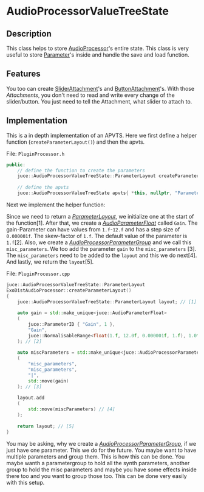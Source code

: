 # AudioProcessorValueTreeState

## Description
This class helps to store [AudioProcessor](...)'s entire state. This class is very useful to store [Parameter](...)'s inside and handle the save and load function. 

## Features
You too can create [SliderAttachment](...)'s and [ButtonAttachment](...)'s. With those *Attachments*, you don't need to read and write every change of the slider/button. You just need to tell the Attachment, what slider to attach to.

## Implementation
This is a in depth implementation of an APVTS. Here we first define a helper function (`createParameterLayout()`) and then the apvts. 

File: `PluginProcessor.h`
```cpp
public:
    // define the function to create the parameters
    juce::AudioProcessorValueTreeState::ParameterLayout createParameterLayout();
    
    // define the apvts
    juce::AudioProcessorValueTreeState apvts{ *this, nullptr, "Parameters", createParameterLayout() };
```


Next we implement the helper function:

Since we need to return a [*ParameterLayout*](...), we initialize one at the start of the function[1]. After that, we create a [*AudioParameterFloat*](...) called `Gain`. The gain-Parameter can have values from `1.f`-`12.f` and has a step size of `0.000001f`. The skew-factor of `1.f`. The default value of the parameter is `1.f`[2]. Also, we create a [*AudioProcessorParameterGroup*](...) and we call this `misc_parameters`. We too add the parameter `gain` to the `misc_parameters` [3]. The `misc_parameters` need to be added to the `layout` and this we do next[4]. And lastly, we return the `layout`[5].

File: `PluginProcessor.cpp`
```cpp
juce::AudioProcessorValueTreeState::ParameterLayout 
ExoDistAudioProcessor::createParameterLayout()
{
    juce::AudioProcessorValueTreeState::ParameterLayout layout; // [1]
    
    auto gain = std::make_unique<juce::AudioParameterFloat>
    (
        juce::ParameterID { "Gain", 1 }, 
        "Gain", 
        juce::NormalisableRange<float(1.f, 12.0f, 0.000001f, 1.f), 1.0f
    ); // [2]
    
    auto miscParameters = std::make_unique<juce::AudioProcessorParameterGroup>
    (
        "misc_parameters",
        "misc_parameters",
        "|",
        std::move(gain)
    ); // [3]
    
    layout.add
    (
        std::move(miscParameters) // [4]
    );
    
    return layout; // [5]
}
```

You may be asking, why we create a [*AudioProcessorParameterGroup*](...), if we just have one parameter. This we do for the future. You maybe want to have multiple parameters and group them. This is how this can be done. You maybe wanth a parametergroup to hold all the synth parameters, another group to hold the misc parameters and maybe you have some effects inside there too and you want to group those too. This can be done very easily with this setup.